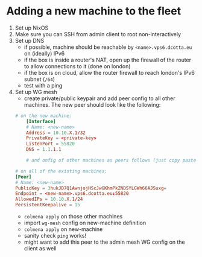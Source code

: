 # Adding a new machine to the fleet

1. Set up NixOS
2. Make sure you can SSH from admin client to root non-interactively
3. Set up DNS
    - if possible, machine should be reachable by `<name>.vps6.dcotta.eu` on (ideally) IPv6
    - if the box is inside a router's NAT, open up the firewall of the router to allow connections to it (done on london)
    - if the box is on cloud, allow the router firewall to reach london's IPv6 subnet (`/64`)
    - test with a ping
4. Set up WG mesh
    - create private/public keypair and add peer config to all other machines. The new peer should look like the following:
    ```conf
    # on the new machine:
        [Interface]
        # Name: <new-name>
        Address = 10.10.X.1/32
        PrivateKey = <private-key>
        ListenPort = 55820
        DNS = 1.1.1.1

        # and onfig of other machines as peers follows (just copy paste from another peer and add itself)

    # on all of the existing machines:
    [Peer]
    # Name: <new-name>
    PublicKey = 3hukJD7Q1AwnjojHScJwGKhmPkZNDSYLGWh66AJSuxg=
    Endpoint = <new-name>.vps6.dcotta.eu:55820
    AllowedIPs = 10.10.X.1/24
    PersistentKeepalive = 15
    ```
    - `colmena apply` on those other machines
    - import `wg-mesh` config on new-machine definition
    - `colmena apply` on new-machine
    - sanity check `ping` works!
    - might want to add this peer to the admin mesh WG config on the client as well

